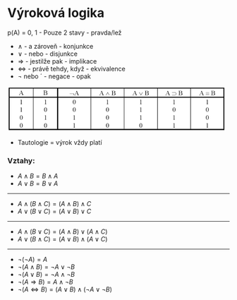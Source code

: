 # Výroková logika
p(A) = 0, 1 - Pouze 2 stavy - pravda/lež

* ∧ - a zároveň - konjunkce 
* ∨ - nebo - disjunkce
* ⇒ - jestilže pak - implikace
* ⇔ - právě tehdy, když - ekvivalence
* ¬ nebo ´ - negace - opak

![logika](img/logika.png)

* Tautologie = výrok vždy platí

### Vztahy:
* $A ∧ B = B ∧ A$
* $A ∨ B = B ∨ A$
---
* $A ∧ (B ∧ C) = (A ∧ B) ∧ C$
* $A ∨ (B ∨ C) = (A ∨ B) ∨ C$
---
* $A ∧ (B ∨ C) = (A ∧ B) ∨ (A ∧ C)$
* $A ∨ (B ∧ C) = (A ∨ B) ∧ (A ∨ C)$
---
* $¬(¬A) = A$
* $¬(A ∧ B) = ¬A ∨ ¬B$
* $¬(A ∨ B) = ¬A ∧ ¬B$
* $¬(A ⇒ B) = A ∧ ¬B$
* $¬(A ⇔ B) = (A ∨ B) ∧ (¬A ∨ ¬B)$
